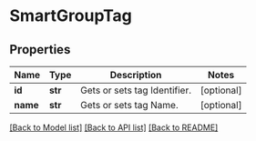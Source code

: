 # SmartGroupTag

## Properties
Name | Type | Description | Notes
------------ | ------------- | ------------- | -------------
**id** | **str** | Gets or sets tag Identifier. | [optional] 
**name** | **str** | Gets or sets tag Name. | [optional] 

[[Back to Model list]](../README.md#documentation-for-models) [[Back to API list]](../README.md#documentation-for-api-endpoints) [[Back to README]](../README.md)


